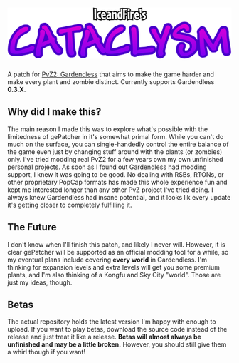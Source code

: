 # ![IceandFire's Cataclysm](https://raw.githubusercontent.com/IceandFire04/gardendless-cataclysm/refs/heads/main/header.png)

A patch for [PvZ2: Gardendless](https://pvzge.com/en/) that aims to make the game harder and make every plant and zombie distinct. Currently supports Gardendless **0.3.X**.

## Why did I make this?
The main reason I made this was to explore what's possible with the limitedness of gePatcher in it's somewhat primal form. While you can't do much on the surface, you can single-handedly control
the entire balance of the game even just by changing stuff around with the plants (or zombies) only. I've tried modding real PvZ2 for a few years own my own unfinished personal projects. As soon
as I found out Gardendless had modding support, I knew it was going to be good. No dealing with RSBs, RTONs, or other proprietary PopCap formats has made this whole experience fun and kept me interested
longer than any other PvZ project I've tried doing. I always knew Gardendless had insane potential, and it looks lik every update it's getting closer to completely fulfilling it.

## The Future
I don't know when I'll finish this patch, and likely I never will. However, it is clear gePatcher will be supported as an official
modding tool for a while, so my eventual plans include covering **every world** in Gardendless. I'm thinking for expansion levels and extra levels will get you some premium plants, and I'm also thinking
of a Kongfu and Sky City "world". Those are just my ideas, though.

## Betas
The actual repository holds the latest version I'm happy with enough to upload. If you want to play betas, download the source code instead of the release and just treat it like a release. **Betas will almost always be unfinished and may be a little broken.** However, you should still give them a whirl though if you want!
